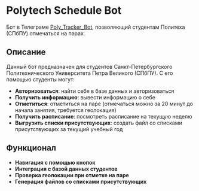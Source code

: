 # Polytech Schedule Bot


Бот в Телеграме [Poly_Tracker_Bot](https://t.me/[Poly_Tracker_Bot]), позволяющий студентам Политеха (СПбПУ) отмечаться на парах.

## Описание

Данный бот предназначен для студентов Санкт-Петербургского Политехнического Университета Петра Великого (СПбПУ). С его помощью студенты могут:

- **Авторизоваться**: найти себя в базе данных и авторизоваться
- **Получить информацию**: вывести информацию о себе
- **Отметиться**: отметиться на паре (отмечаться можно за 20 минут до начала занятия, требуется геолокация)
- **Получить расписание**: посмотреть расписание на текущую неделю
- **Выгрузить списки присутствующих**: создать файл со списками присутствующих за текущий учебный год

## Функционал

- **Навигация с помощью кнопок**
- **Интеграция с базой данных студентов**
- **Проверка геолокации при отметке на паре**
- **Генерация файлов со списками присутствующих**

